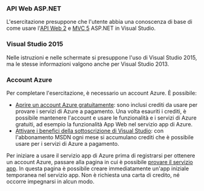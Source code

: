 ### API Web ASP.NET

L'esercitazione presuppone che l'utente abbia una conoscenza di base di come usare l'[API Web 2](http://www.asp.net/web-api/overview/getting-started-with-aspnet-web-api/tutorial-your-first-web-api) e [MVC 5](http://www.asp.net/mvc/overview/getting-started/introduction/getting-started) ASP.NET in Visual Studio.

### Visual Studio 2015

Nelle istruzioni e nelle schermate si presuppone l'uso di Visual Studio 2015, ma le stesse informazioni valgono anche per Visual Studio 2013.

### Account Azure

Per completare l'esercitazione, è necessario un account Azure. È possibile:

* [Aprire un account Azure gratuitamente](/pricing/free-trial/?WT.mc_id=A261C142F): sono inclusi crediti da usare per provare i servizi di Azure a pagamento. Una volta esauriti i crediti, è possibile mantenere l'account e usare le funzionalità e i servizi di Azure gratuiti, ad esempio la funzionalità App Web nel servizio app di Azure.
* [Attivare i benefici della sottoscrizione di Visual Studio](/pricing/member-offers/msdn-benefits-details/?WT.mc_id=A261C142F): con l'abbonamento MSDN ogni mese si accumulano crediti che è possibile usare per i servizi di Azure a pagamento.

Per iniziare a usare il servizio app di Azure prima di registrarsi per ottenere un account Azure, passare alla pagina in cui è possibile [provare il servizio app](http://go.microsoft.com/fwlink/?LinkId=523751). In questa pagina è possibile creare immediatamente un'app iniziale temporanea nel servizio app. Non è richiesta una carta di credito, né occorre impegnarsi in alcun modo.

<!---HONumber=AcomDC_0114_2016-->